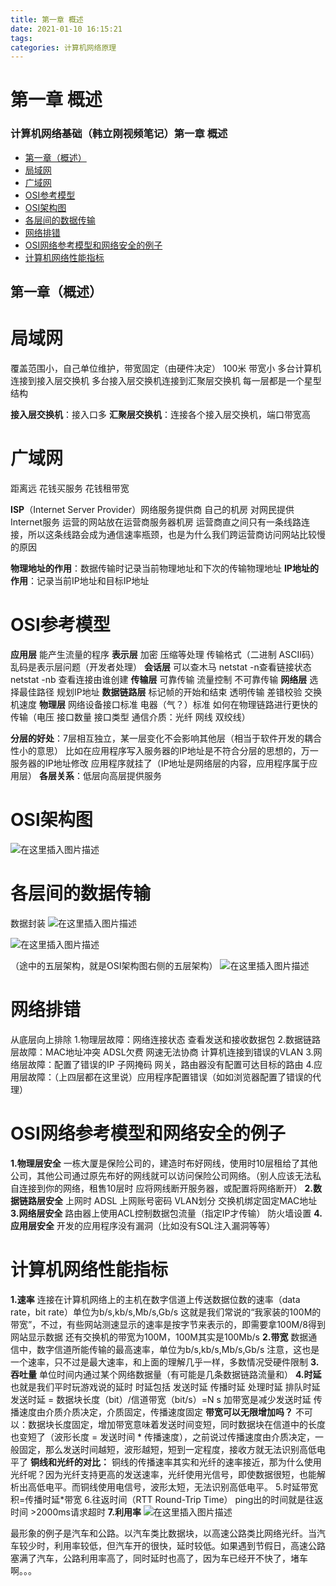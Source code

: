 ```yaml
---
title: 第一章 概述
date: 2021-01-10 16:15:21
tags:
categories: 计算机网络原理
---
```


# 第一章 概述

### 计算机网络基础（韩立刚视频笔记）第一章 概述

-  [第一章（概述）](#第一章（概述）)
- [局域网](#局域网)
- [广域网](#广域网)
- [OSI参考模型](#OSI参考模型)
- [OSI架构图](#OSI架构图)
- [各层间的数据传输](#各层间的数据传输)
- [网络排错](#网络排错)
- [OSI网络参考模型和网络安全的例子](#OSI网络参考模型和网络安全的例子)
- [计算机网络性能指标](#计算机网络性能指标)



## 第一章（概述）

# 局域网

覆盖范围小，自己单位维护，带宽固定（由硬件决定） 100米 带宽小
 多台计算机连接到接入层交换机 多台接入层交换机连接到汇聚层交换机
 每一层都是一个星型结构

**接入层交换机**：接入口多
 **汇聚层交换机**：连接各个接入层交换机，端口带宽高

# 广域网

距离远 花钱买服务 花钱租带宽

**ISP**（Internet Server Provider）网络服务提供商
 自己的机房 对网民提供Internet服务
 运营的网站放在运营商服务器机房
 运营商直之间只有一条线路连接，所以这条线路会成为通信速率瓶颈，也是为什么我们跨运营商访问网站比较慢的原因

**物理地址的作用**：数据传输时记录当前物理地址和下次的传输物理地址
 **IP地址的作用**：记录当前IP地址和目标IP地址

# OSI参考模型

**应用层** 能产生流量的程序
 **表示层** 加密 压缩等处理 传输格式（二进制 ASCII码）乱码是表示层问题（开发者处理）
 **会话层** 可以查木马 netstat -n查看链接状态 netstat -nb 查看连接由谁创建
 **传输层** 可靠传输 流量控制 不可靠传输
 **网络层** 选择最佳路径 规划IP地址
 **数据链路层** 标记帧的开始和结束 透明传输 差错校验 交换机速度
 **物理层** 网络设备接口标准 电器（气？）标准 如何在物理链路进行更快的传输（电压 接口数量 接口类型 通信介质：光纤 网线 双绞线）

**分层的好处**：7层相互独立，某一层变化不会影响其他层（相当于软件开发的耦合性小的意思）
 比如在应用程序写入服务器的IP地址是不符合分层的思想的，万一服务器的IP地址修改 应用程序就挂了（IP地址是网络层的内容，应用程序属于应用层）
 **各层关系**：低层向高层提供服务

# OSI架构图

![在这里插入图片描述](/images/javawz/20200425104644679.jpg)

# 各层间的数据传输

数据封装
 ![在这里插入图片描述](/images/javawz/20201219080529572.png)

![在这里插入图片描述](/images/javawz/20201219080547223.png)

（途中的五层架构，就是OSI架构图右侧的五层架构）
 ![在这里插入图片描述](/images/javawz/20201219080558322.gif)

# 网络排错

从底层向上排除
 1.物理层故障：网络连接状态 查看发送和接收数据包
 2.数据链路层故障：MAC地址冲突 ADSL欠费 网速无法协商 计算机连接到错误的VLAN
 3.网络层故障：配置了错误的IP 子网掩码 网关，路由器没有配置可达目标的路由
 4.应用层故障：（上四层都在这里说）应用程序配置错误（如如浏览器配置了错误的代理）

# OSI网络参考模型和网络安全的例子

**1.物理层安全** 一栋大厦是保险公司的，建造时布好网线，使用时10层租给了其他公司，其他公司通过原先布好的网线就可以访问保险公司网络。（别人应该无法私自连接到你的网络，租售10层时 应将网线断开服务器，或配置将网络断开）
 **2.数据链路层安全** 上网时 ADSL 上网账号密码 VLAN划分 交换机绑定固定MAC地址
 **3.网络层安全** 路由器上使用ACL控制数据包流量（指定IP才传输） 防火墙设置
 **4.应用层安全** 开发的应用程序没有漏洞（比如没有SQL注入漏洞等等）

# 计算机网络性能指标

**1.速率**
 连接在计算机网络上的主机在数字信道上传送数据位数的速率（data rate，bit rate）单位为b/s,kb/s,Mb/s,Gb/s
 这就是我们常说的“我家装的100M的带宽”，不过，有些网站测速显示的速率是按字节来表示的，即需要拿100M/8得到网站显示数据
 还有交换机的带宽为100M，100M其实是100Mb/s
 **2.带宽**
 数据通信中，数字信道所能传输的最高速率，单位为b/s,kb/s,Mb/s,Gb/s
 注意，这也是一个速率，只不过是最大速率，和上面的理解几乎一样，多数情况受硬件限制
 **3.吞吐量**
 单位时间内通过某个网络数据量（有可能是几条数据链路流量和）
 **4.时延**
 也就是我们平时玩游戏说的延时
 时延包括 发送时延 传播时延 处理时延 排队时延
 发送时延 = 数据块长度（bit）/信道带宽（bit/s）=N s
 加带宽是减少发送时延 传播速度由介质介质决定，介质固定，传播速度固定
 **带宽可以无限增加吗？**
 不可以：数据块长度固定，增加带宽意味着发送时间变短，同时数据块在信道中的长度也变短了（波形长度 = 发送时间 * 传播速度），之前说过传播速度由介质决定，一般固定，那么发送时间越短，波形越短，短到一定程度，接收方就无法识别高低电平了
 **铜线和光纤的对比：**
 铜线的传播速率其实和光纤的速率接近，那为什么使用光纤呢？因为光纤支持更高的发送速率，光纤使用光信号，即使数据很短，也能解析出高低电平。而铜线使用电信号，波形太短，无法识别高低电平。
 5.时延带宽积=传播时延*带宽
 6.往返时间（RTT Round-Trip Time）
 ping出的时间就是往返时间 >2000ms请求超时
 **7.利用率**
 ![在这里插入图片描述](/images/javawz/20201219080635246.png)

最形象的例子是汽车和公路。以汽车类比数据块，以高速公路类比网络光纤。当汽车较少时，利用率较低，但汽车开的很快，延时较低。如果遇到节假日，高速公路塞满了汽车，公路利用率高了，同时延时也高了，因为车已经开不快了，堵车啊。。。

